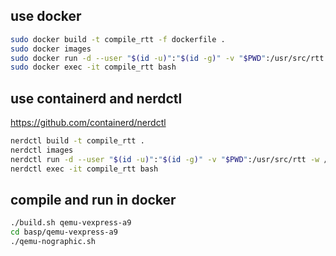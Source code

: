 ## use docker
```bash
sudo docker build -t compile_rtt -f dockerfile .
sudo docker images
sudo docker run -d --user "$(id -u)":"$(id -g)" -v "$PWD":/usr/src/rtt -w /usr/src/rtt compile_rtt tail -f /dev/null
sudo docker exec -it compile_rtt bash
```

## use containerd and nerdctl
https://github.com/containerd/nerdctl

```bash
nerdctl build -t compile_rtt .
nerdctl images
nerdctl run -d --user "$(id -u)":"$(id -g)" -v "$PWD":/usr/src/rtt -w /usr/src/rtt compile_rtt tail -f /dev/null
nerdctl exec -it compile_rtt bash
```

## compile and run in docker
```bash
./build.sh qemu-vexpress-a9
cd basp/qemu-vexpress-a9
./qemu-nographic.sh
```